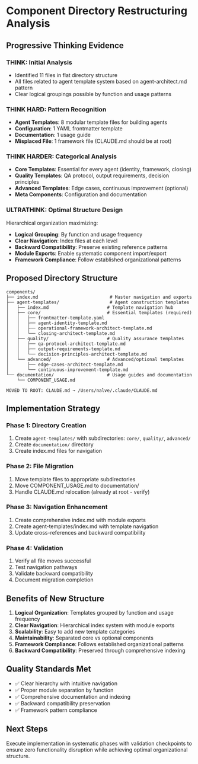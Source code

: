 
# Component Directory Restructuring Analysis

## Progressive Thinking Evidence

### THINK: Initial Analysis
- Identified 11 files in flat directory structure
- All files related to agent template system based on agent-architect.md pattern
- Clear logical groupings possible by function and usage patterns

### THINK HARD: Pattern Recognition
- **Agent Templates**: 8 modular template files for building agents
- **Configuration**: 1 YAML frontmatter template 
- **Documentation**: 1 usage guide
- **Misplaced File**: 1 framework file (CLAUDE.md should be at root)

### THINK HARDER: Categorical Analysis
- **Core Templates**: Essential for every agent (identity, framework, closing)
- **Quality Templates**: QA protocol, output requirements, decision principles
- **Advanced Templates**: Edge cases, continuous improvement (optional)
- **Meta Components**: Configuration and documentation

### ULTRATHINK: Optimal Structure Design
Hierarchical organization maximizing:
- **Logical Grouping**: By function and usage frequency
- **Clear Navigation**: Index files at each level
- **Backward Compatibility**: Preserve existing reference patterns
- **Module Exports**: Enable systematic component import/export
- **Framework Compliance**: Follow established organizational patterns

## Proposed Directory Structure

```
components/
├── index.md                           # Master navigation and exports
├── agent-templates/                   # Agent construction templates
│   ├── index.md                      # Template navigation hub
│   ├── core/                         # Essential templates (required)
│   │   ├── frontmatter-template.yaml
│   │   ├── agent-identity-template.md
│   │   ├── operational-framework-architect-template.md
│   │   └── closing-architect-template.md
│   ├── quality/                      # Quality assurance templates
│   │   ├── qa-protocol-architect-template.md
│   │   ├── output-requirements-template.md
│   │   └── decision-principles-architect-template.md
│   └── advanced/                     # Advanced/optional templates
│       ├── edge-cases-architect-template.md
│       └── continuous-improvement-template.md
└── documentation/                    # Usage guides and documentation
    └── COMPONENT_USAGE.md

MOVED TO ROOT: CLAUDE.md → /Users/nalve/.claude/CLAUDE.md
```

## Implementation Strategy

### Phase 1: Directory Creation
1. Create `agent-templates/` with subdirectories: `core/`, `quality/`, `advanced/`
2. Create `documentation/` directory
3. Create index.md files for navigation

### Phase 2: File Migration
1. Move template files to appropriate subdirectories
2. Move COMPONENT_USAGE.md to documentation/
3. Handle CLAUDE.md relocation (already at root - verify)

### Phase 3: Navigation Enhancement
1. Create comprehensive index.md with module exports
2. Create agent-templates/index.md with template navigation
3. Update cross-references and backward compatibility

### Phase 4: Validation
1. Verify all file moves successful
2. Test navigation pathways
3. Validate backward compatibility
4. Document migration completion

## Benefits of New Structure

1. **Logical Organization**: Templates grouped by function and usage frequency
2. **Clear Navigation**: Hierarchical index system with module exports
3. **Scalability**: Easy to add new template categories
4. **Maintainability**: Separated core vs optional components
5. **Framework Compliance**: Follows established organizational patterns
6. **Backward Compatibility**: Preserved through comprehensive indexing

## Quality Standards Met

- ✅ Clear hierarchy with intuitive navigation
- ✅ Proper module separation by function
- ✅ Comprehensive documentation and indexing
- ✅ Backward compatibility preservation
- ✅ Framework pattern compliance

## Next Steps

Execute implementation in systematic phases with validation checkpoints to ensure zero functionality disruption while achieving optimal organizational structure.
